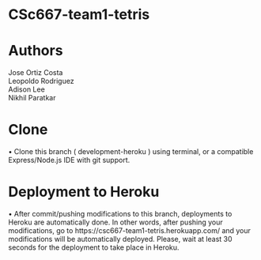 # CSc667-team1-tetris 
<h1> Authors </h1>
Jose Ortiz Costa </br>
Leopoldo Rodriguez </br>
Adison Lee </br>
Nikhil Paratkar</br>

<h1> Clone </h1>
• Clone this branch ( development-heroku ) using terminal, or a compatible Express/Node.js IDE with git support.
<h1> Deployment to Heroku </h1>
• After commit/pushing modifications to this branch, deployments to Heroku are automatically done. In other words, after pushing your modifications, go to https://csc667-team1-tetris.herokuapp.com/ and your modifications will be automatically deployed. Please, wait at least 30 seconds for the deployment to take place in Heroku. 
